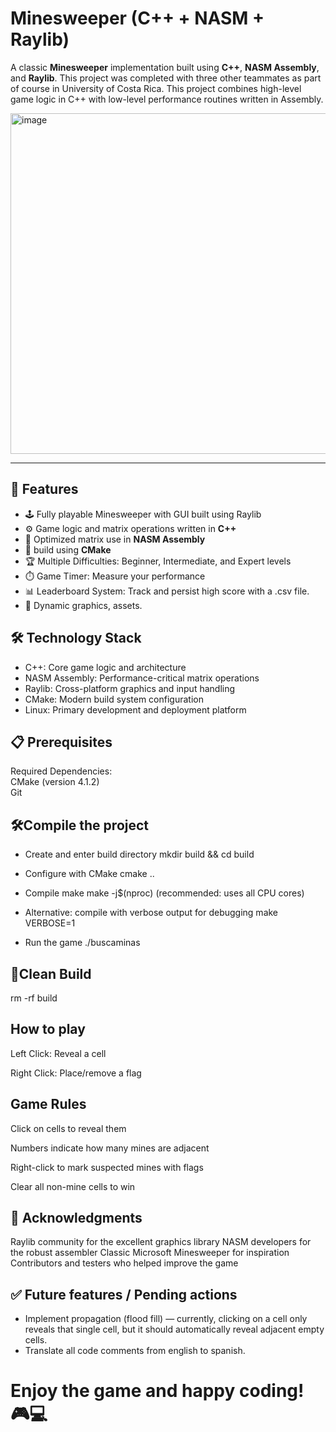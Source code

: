 # Minesweeper (C++ + NASM + Raylib)

A classic **Minesweeper** implementation built using **C++**, **NASM Assembly**, and **Raylib**.  This project was completed with three other teammates as part of course in University of Costa Rica.
This project combines high-level game logic in C++ with low-level performance routines written in Assembly.

<img width="825" height="545" alt="image" src="https://github.com/user-attachments/assets/000f9e38-b7f0-45d0-991e-8552d04c7317" />

---

## 🚀 Features
- 🕹️ Fully playable Minesweeper with GUI built using Raylib  
- ⚙️ Game logic and matrix operations written in **C++**  
- 🧮 Optimized matrix use in **NASM Assembly**  
- 🏁 build using **CMake**
- 🏆 Multiple Difficulties: Beginner, Intermediate, and Expert levels
- ⏱️ Game Timer: Measure your performance
- 📊 Leaderboard System: Track and persist high score with a .csv file.
- 🎨 Dynamic graphics, assets.

## 🛠️ Technology Stack
- C++: Core game logic and architecture
- NASM Assembly: Performance-critical matrix operations
- Raylib: Cross-platform graphics and input handling
- CMake: Modern build system configuration
- Linux: Primary development and deployment platform

## 📋 Prerequisites
Required Dependencies: <br>
CMake (version 4.1.2) <br>
Git

## 🛠️Compile the project 
- Create and enter build directory
mkdir build && cd build

- Configure with CMake
cmake ..

- Compile
make
make -j$(nproc) (recommended: uses all CPU cores)

- Alternative: compile with verbose output for debugging
make VERBOSE=1

- Run the game
./buscaminas

## 🧹Clean Build
rm -rf build

## How to play

Left Click: Reveal a cell

Right Click: Place/remove a flag

## Game Rules
Click on cells to reveal them

Numbers indicate how many mines are adjacent

Right-click to mark suspected mines with flags

Clear all non-mine cells to win

## 🙏 Acknowledgments
Raylib community for the excellent graphics library
NASM developers for the robust assembler
Classic Microsoft Minesweeper for inspiration
Contributors and testers who helped improve the game

## ✅ Future features / Pending actions
- Implement propagation (flood fill) — currently, clicking on a cell only reveals that single cell, but it should automatically reveal adjacent empty cells.
- Translate all code comments from english to spanish.

# Enjoy the game and happy coding! 🎮💻


